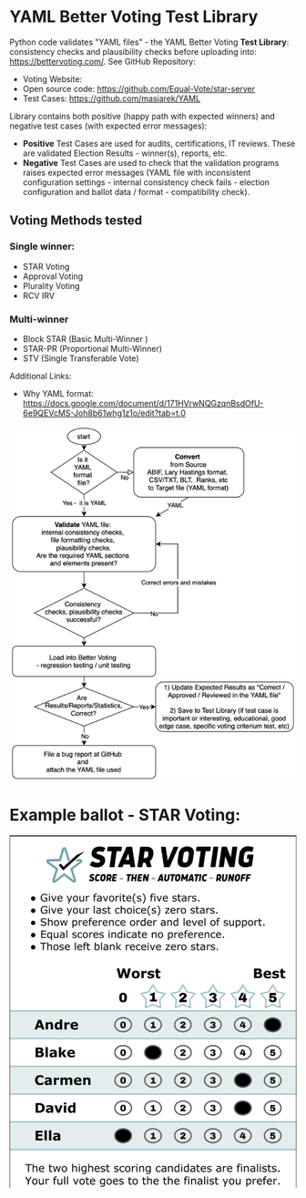 # YAML Better Voting Test Library

Python code validates "YAML files" - the YAML Better Voting **Test Library**: consistency checks and plausibility checks
before uploading into: https://bettervoting.com/. See
GitHub Repository:

- Voting Website:
- Open source code: https://github.com/Equal-Vote/star-server
- Test Cases: https://github.com/masiarek/YAML

Library contains both positive (happy path with expected winners) and negative test cases (with expected error
messages):

- **Positive** Test Cases are used for audits, certifications, IT reviews.
  These are validated Election Results - winner(s), reports, etc.
- **Negative** Test Cases are used to check that the validation programs raises expected error messages (YAML file
  with inconsistent configuration settings - internal consistency check fails - election configuration and ballot data /
  format - compatibility check).

## Voting Methods tested

### Single winner:

- STAR Voting
- Approval Voting
- Plurality Voting
- RCV IRV

### Multi-winner

- Block STAR (Basic Multi-Winner )
- STAR-PR (Proportional Multi-Winner)
- STV (Single Transferable Vote)

Additional Links:
- Why YAML format: https://docs.google.com/document/d/171HVrwNQGzqnBsdOfU-6e9QEVcMS-Joh8b61whg1z1o/edit?tab=t.0

![img.png](img.png)

# Example ballot - STAR Voting:

![img_1.png](img_1.png)